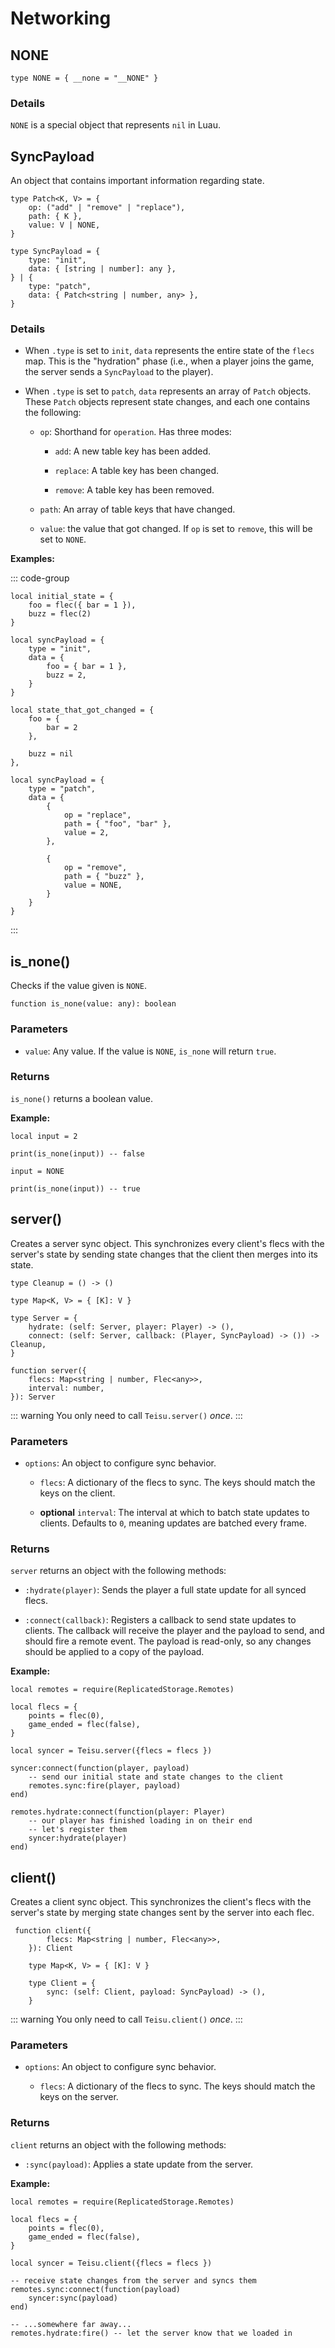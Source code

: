 # Networking

## NONE

```luau
type NONE = { __none = "__NONE" }
```

### Details

`NONE` is a special object that represents `nil` in Luau.

## SyncPayload

An object that contains important information regarding state.

```luau
type Patch<K, V> = {
    op: ("add" | "remove" | "replace"),
    path: { K },
    value: V | NONE,
}

type SyncPayload = {
    type: "init",
    data: { [string | number]: any },
} | {
    type: "patch",
    data: { Patch<string | number, any> },
}
```

### Details

-   When `.type` is set to `init`, `data` represents the entire state of the `flecs` map. This is the "hydration" phase (i.e., when a player joins the game, the server sends a `SyncPayload` to the player).

-   When `.type` is set to `patch`, `data` represents an array of `Patch` objects.  These `Patch` objects represent state changes, and each one contains the following:

    -   `op`: Shorthand for `operation`. Has three modes:

        -   `add`: A new table key has been added.

        -   `replace`: A table key has been changed.

        -   `remove`: A table key has been removed.
    
    -   `path`: An array of table keys that have changed.

    -   `value`: the value that got changed. If `op` is set to `remove`, this will be set to `NONE`.


**Examples:**

::: code-group

```luau [hydration]
local initial_state = {
    foo = flec({ bar = 1 }),
    buzz = flec(2)
}

local syncPayload = {
    type = "init",
    data = {
        foo = { bar = 1 },
        buzz = 2,
    }
}
```

```luau [patch]
local state_that_got_changed = {
    foo = {
        bar = 2
    },

    buzz = nil
},

local syncPayload = {
    type = "patch",
    data = {
        {
            op = "replace",
            path = { "foo", "bar" },
            value = 2,
        },

        {
            op = "remove",
            path = { "buzz" },
            value = NONE,
        }
    }
}
```
:::

## is_none()

Checks if the value given is `NONE`.

```luau
function is_none(value: any): boolean
```

### Parameters

-   `value`: Any value. If the value is `NONE`, `is_none` will return `true`.

### Returns

`is_none()` returns a boolean value.

**Example:**

```luau
local input = 2

print(is_none(input)) -- false

input = NONE

print(is_none(input)) -- true
```

## server()

Creates a server sync object. This synchronizes every client's flecs with the server's state by sending state changes that the client then merges into its state.

```luau
type Cleanup = () -> ()

type Map<K, V> = { [K]: V }
    
type Server = {
    hydrate: (self: Server, player: Player) -> (),
    connect: (self: Server, callback: (Player, SyncPayload) -> ()) -> Cleanup,
}

function server({
    flecs: Map<string | number, Flec<any>>,
    interval: number,
}): Server
```

::: warning
You only need to call `Teisu.server()` *once*.
:::

### Parameters

-   `options`: An object to configure sync behavior.

    -   `flecs`: A dictionary of the flecs to sync. The keys should match the keys on the client.

    -   **optional** `interval`: The interval at which to batch state updates to clients. Defaults to `0`, meaning updates are batched every frame.

### Returns

`server` returns an object with the following methods:

-   `:hydrate(player)`: Sends the player a full state update for all synced flecs.

-   `:connect(callback)`: Registers a callback to send state updates to clients. The callback will receive the player and the payload to send, and should fire a remote event. The payload is read-only, so any changes should be applied to a copy of the payload.

**Example:**

```luau
local remotes = require(ReplicatedStorage.Remotes)

local flecs = {
    points = flec(0),
    game_ended = flec(false),
}

local syncer = Teisu.server({flecs = flecs })

syncer:connect(function(player, payload)
    -- send our initial state and state changes to the client
    remotes.sync:fire(player, payload)
end)

remotes.hydrate:connect(function(player: Player)
    -- our player has finished loading in on their end
    -- let's register them
    syncer:hydrate(player)
end)
```

## client()

Creates a client sync object. This synchronizes the client's flecs with the server's state by merging state changes sent by the server into each flec.

```luau
 function client({
        flecs: Map<string | number, Flec<any>>,
    }): Client

    type Map<K, V> = { [K]: V }

    type Client = {
	    sync: (self: Client, payload: SyncPayload) -> (),
    }
```

::: warning
You only need to call `Teisu.client()` *once*.
:::

### Parameters

-   `options`: An object to configure sync behavior.

    -   `flecs`: A dictionary of the flecs to sync. The keys should match the keys on the server.


### Returns

`client` returns an object with the following methods:

-   `:sync(payload)`: Applies a state update from the server.


**Example:**

```luau
local remotes = require(ReplicatedStorage.Remotes)

local flecs = {
    points = flec(0),
    game_ended = flec(false),
}

local syncer = Teisu.client({flecs = flecs })

-- receive state changes from the server and syncs them
remotes.sync:connect(function(payload)
    syncer:sync(payload)
end)

-- ...somewhere far away...
remotes.hydrate:fire() -- let the server know that we loaded in
```